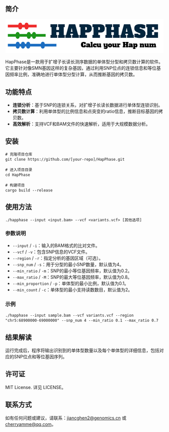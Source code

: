 ## 简介
![HapPhase](static/HapPhase_logo.png)

HapPhase是一款用于扩增子长读长测序数据的单体型分型和拷贝数计算的软件。它主要针对像SMN基因这样的复杂基因，通过利用SNP位点的连锁信息和等位基因频率比例，准确地进行单体型分型计算，从而推断基因的拷贝数。

## 功能特点

- **连锁分析**：基于SNP的连锁关系，对扩增子长读长数据进行单体型连锁识别。
- **拷贝数计算**：利用单体型的比例信息和点突变的ratio信息，推断目标基因的拷贝数。
- **高效解析**：支持VCF和BAM文件的快速解析，适用于大规模数据分析。

## 安装

```shell
# 克隆项目仓库
git clone https://github.com/[your-repo]/HapPhase.git

# 进入项目目录
cd HapPhase

# 构建项目
cargo build --release
```

## 使用方法

```shell
./happhase --input <input.bam> --vcf <variants.vcf> [其他选项]
```

### 参数说明

- `--input` / `-i`：输入的BAM格式的比对文件。
- `--vcf` / `-v`：包含SNP信息的VCF文件。
- `--region` / `-r`：指定分析的基因区域（可选）。
- `--snp_num` / `-s`：用于分型的最小SNP数量，默认值为4。
- `--min_ratio` / `-m`：SNP的最小等位基因频率，默认值为0.2。
- `--max_ratio` / `-M`：SNP的最大等位基因频率，默认值为0.8。
- `--min_proportion` / `-p`：单体型的最小比例，默认值为0.1。
- `--min_count` / `-c`：单体型的最小支持读数数目，默认值为2。

### 示例

```shell
./happhase --input sample.bam --vcf variants.vcf --region "chr5:68900000-69000000" --snp_num 4 --min_ratio 0.1 --max_ratio 0.7
```

## 结果解读

运行完成后，程序将输出识别到的单体型数量以及每个单体型的详细信息，包括对应的SNP位点和等位基因序列。

## 许可证

MIT License. 详见 LICENSE。

## 联系方式

如有任何问题或建议，请联系：[jiancghen2@genomics.cn](mailto:jiancghen2@genomics.cn) 或 [cherryamme@qq.com](mailto:cherryamme@qq.com)。
